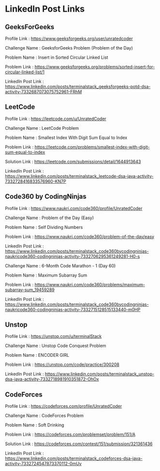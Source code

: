 # LinkedIn Post Links

## GeeksForGeeks

Profile Link : https://www.geeksforgeeks.org/user/unratedcoder

Challenge Name : GeeksforGeeks Problem (Problem of the Day)

Problem Name : Insert in Sorted Circular Linked List

Problem Link : https://www.geeksforgeeks.org/problems/sorted-insert-for-circular-linked-list/1

LinkedIn Post Link : https://www.linkedin.com/posts/terminalstack_geeksforgeeks-potd-dsa-activity-7332687073075752961-FRhM

## LeetCode

Profile Link : https://leetcode.com/u/UnratedCoder

Challenge Name : LeetCode Problem

Problem Name : Smallest Index With Digit Sum Equal to Index

Problem Link : https://leetcode.com/problems/smallest-index-with-digit-sum-equal-to-index

Solution Link : https://leetcode.com/submissions/detail/1644913643

LinkedIn Post Link : https://www.linkedin.com/posts/terminalstack_leetcode-dsa-java-activity-7332728416833576960-KN7P

## Code360 by CodingNinjas

Profile Link : https://www.naukri.com/code360/profile/UnratedCoder

Challenge Name : Problem of the Day (Easy)

Problem Name : Self Dividing Numbers

Problem Link : https://www.naukri.com/code360/problem-of-the-day/easy

LinkedIn Post Link : https://www.linkedin.com/posts/terminalstack_code360bycodingninjas-naukricode360-codingninjas-activity-7332706295361249281-H0-s

Challenge Name : 6-Month Code Marathon - 1 (Day 60)

Problem Name : Maximum Subarray Sum

Problem Link : https://www.naukri.com/code360/problems/maximum-subarray-sum_19459289

LinkedIn Post Link : https://www.linkedin.com/posts/terminalstack_code360bycodingninjas-naukricode360-codingninjas-activity-7332715128515133440-m0HP

## Unstop

Profile Link : https://unstop.com/u/terminalStack

Challenge Name : Unstop Code Conquest Problem

Problem Name : ENCODER GIRL

Problem Link : https://unstop.com/code/practice/300208

LinkedIn Post Link : https://www.linkedin.com/posts/terminalstack_unstop-dsa-java-activity-7332718981910351872-OhOx

## CodeForces

Profile Link : https://codeforces.com/profile/UnratedCoder

Challenge Name : CodeForces Problem

Problem Name : Soft Drinking

Problem Link : https://codeforces.com/problemset/problem/151/A

Solution Link : https://codeforces.com/contest/151/submission/321361436

LinkedIn Post Link : https://www.linkedin.com/posts/terminalstack_codeforces-dsa-java-activity-7332724547873370112-0mUv
